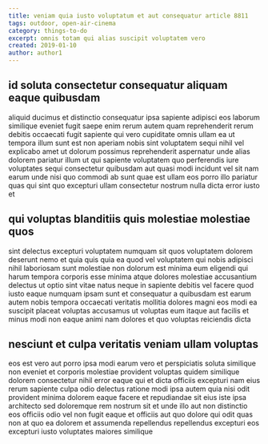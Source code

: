 ```yaml
---
title: veniam quia iusto voluptatum et aut consequatur article 8811
tags: outdoor, open-air-cinema
category: things-to-do
excerpt: omnis totam qui alias suscipit voluptatem vero
created: 2019-01-10
author: author1
---
```


## id soluta consectetur consequatur aliquam eaque quibusdam

aliquid ducimus et distinctio consequatur ipsa sapiente adipisci eos laborum similique eveniet fugit saepe enim rerum autem quam reprehenderit rerum debitis occaecati fugit sapiente qui vero cupiditate omnis ullam ea ut tempora illum sunt est non aperiam nobis sint voluptatem sequi nihil vel explicabo amet ut dolorum possimus reprehenderit aspernatur unde alias dolorem pariatur illum ut qui sapiente voluptatem quo perferendis iure voluptates sequi consectetur quibusdam aut quasi modi incidunt vel sit nam earum unde nisi quo commodi ab sunt quae est ullam eos porro illo pariatur quas qui sint quo excepturi ullam consectetur nostrum nulla dicta error iusto et

## qui voluptas blanditiis quis molestiae molestiae quos

sint delectus excepturi voluptatem numquam sit quos voluptatem dolorem deserunt nemo et quia quis quia ea quod vel voluptatem qui nobis adipisci nihil laboriosam sunt molestiae non dolorum est minima eum eligendi qui harum tempora corporis esse minima atque dolores molestiae accusantium delectus ut optio sint vitae natus neque in sapiente debitis vel facere quod iusto eaque numquam ipsam sunt et consequatur a quibusdam est earum autem nobis tempora occaecati veritatis mollitia dolores magni eos modi ea suscipit placeat voluptas accusamus ut voluptas eum itaque aut facilis et minus modi non eaque animi nam dolores et quo voluptas reiciendis dicta

## nesciunt et culpa veritatis veniam ullam voluptas

eos est vero aut porro ipsa modi earum vero et perspiciatis soluta similique non eveniet et corporis molestiae provident voluptas quidem similique dolorem consectetur nihil error eaque qui et dicta officiis excepturi nam eius rerum sapiente culpa odio delectus ratione modi ipsa autem quia nisi odit provident minima dolorem eaque facere et repudiandae sit eius iste ipsa architecto sed doloremque rem nostrum sit et unde illo aut non distinctio eos officiis odio vel non fugit eaque et officiis aut quo dolore qui odit quas non at quo ea dolorem et assumenda repellendus repellendus excepturi eos excepturi iusto voluptates maiores similique
